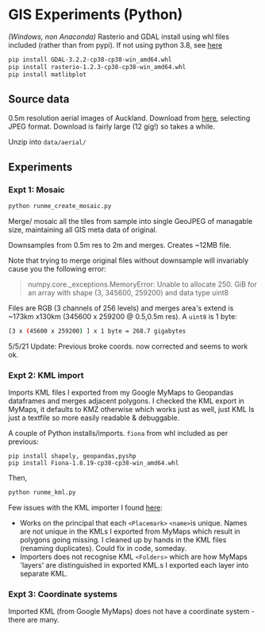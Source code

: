 # GIS Experiments (Python)

*(Windows, non Anaconda)* Rasterio and GDAL install using whl files included (rather than from pypi). If not using python 3.8, see [here](https://rasterio.readthedocs.io/en/latest/installation.html#windows)

```bash
pip install GDAL-3.2.2-cp38-cp38-win_amd64.whl
pip install rasterio-1.2.3-cp38-cp38-win_amd64.whl
pip install matlibplot
```

## Source data

0.5m resolution aerial images of Auckland. Download from [here](https://data.linz.govt.nz/layer/51769-auckland-05m-rural-aerial-photos-2010-2012/), selecting JPEG format. Download is fairly large (12 gig!) so takes a while.

Unzip into `data/aerial/`

## Experiments

### Expt 1: Mosaic

```bash
python runme_create_mosaic.py
```

Merge/ mosaic all the tiles from sample into single GeoJPEG of managable size, maintaining all GIS meta data of original.

Downsamples from 0.5m res to 2m and merges. Creates ~12MB file.

Note that trying to merge original files without downsample will invariably cause you the following error:

> numpy.core._exceptions.MemoryError: Unable to allocate 250. GiB for an array with shape (3, 345600, 259200) and data type uint8

Files are RGB (3 channels of 256 levels) and merges area's extend is ~173km x130km (345600 x 259200 @ 0.5,0.5m res). A `uint8` is 1 byte:

```bash
[3 x (45600 x 259200) ] x 1 byte = 268.7 gigabytes
```

5/5/21 Update: Previous broke coords. now corrected and seems to work ok.

### Expt 2: KML import

Imports KML files I exported from my Google MyMaps to Geopandas dataframes and merges adjacent polygons.  I checked the KML export in MyMaps, it defaults to KMZ otherwise which works just as well, just KML Is just a textfile so more easily readable & debuggable.

A couple of Python installs/imports. `fiona` from whl included as per previous:

```
pip install shapely, geopandas,pyshp
pip install Fiona-1.8.19-cp38-cp38-win_amd64.whl
```

Then,

```bash
python runme_kml.py
```

Few issues with the KML importer I found [here](https://gist.github.com/linwoodc3/0306734dfe17076dfd34e09660c198c0`):

- Works on the principal that each `<Placemark>`   `<name>`is unique. Names are not unique in the KMLs I exported from MyMaps which result in polygons going missing. I cleaned up by hands in the KML files (renaming duplicates). Could fix in code, someday.
- Importers does not recognise KML `<Folders>` which are how MyMaps 'layers' are distinguished in exported KML.s I exported each layer into separate KML.

### Expt 3: Coordinate systems

Imported KML (from Google MyMaps) does not have a coordinate system - there are many.
